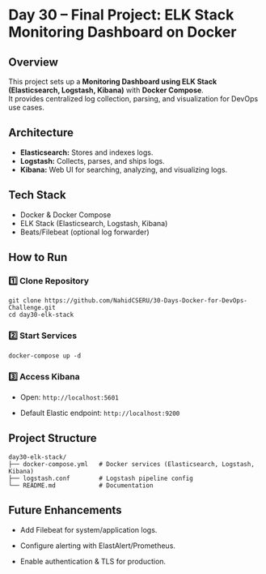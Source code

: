 # Day 30 – Final Project: ELK Stack Monitoring Dashboard on Docker

## Overview
This project sets up a **Monitoring Dashboard using ELK Stack (Elasticsearch, Logstash, Kibana)** with **Docker Compose**.  
It provides centralized log collection, parsing, and visualization for DevOps use cases.



## Architecture
- **Elasticsearch:** Stores and indexes logs.
- **Logstash:** Collects, parses, and ships logs.
- **Kibana:** Web UI for searching, analyzing, and visualizing logs.



##  Tech Stack
- Docker & Docker Compose
- ELK Stack (Elasticsearch, Logstash, Kibana)
- Beats/Filebeat (optional log forwarder)


##  How to Run

### 1️⃣ Clone Repository
```
git clone https://github.com/NahidCSERU/30-Days-Docker-for-DevOps-Challenge.git
cd day30-elk-stack
```
### 2️⃣ Start Services
```
docker-compose up -d
```
### 3️⃣ Access Kibana

- Open: `http://localhost:5601`

- Default Elastic endpoint: `http://localhost:9200`

## Project Structure
```
day30-elk-stack/
├── docker-compose.yml   # Docker services (Elasticsearch, Logstash, Kibana)
├── logstash.conf        # Logstash pipeline config
└── README.md            # Documentation
```
## Future Enhancements

- Add Filebeat for system/application logs.

- Configure alerting with ElastAlert/Prometheus.

- Enable authentication & TLS for production.